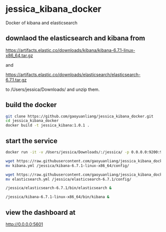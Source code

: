 # jessica_kibana_docker
Docker of kibana and elasticsearch


## downlaod the elasticsearch and kibana from 

https://artifacts.elastic.co/downloads/kibana/kibana-6.7.1-linux-x86_64.tar.gz 

and 

https://artifacts.elastic.co/downloads/elasticsearch/elasticsearch-6.7.1.tar.gz 

to /Users/jessica/Downloads/ and unzip them.

## build the docker

```bash
git clone https://github.com/gaoyuanliang/jessica_kibana_docker.git
cd jessica_kibana_docker
docker build -t jessica_kibana:1.0.1 .
```

## start the service 

```bash
docker run -it -v /Users/jessica/Downloads/:/jessica/ -p 0.0.0.0:9200:9200 -p 0.0.0.0:5601:5601 --memory="256g" jessica_kibana:1.0.1

wget https://raw.githubusercontent.com/gaoyuanliang/jessica_kibana_docker/master/kibana.yml
mv kibana.yml /jessica/kibana-6.7.1-linux-x86_64/config/

wget https://raw.githubusercontent.com/gaoyuanliang/jessica_kibana_docker/master/elasticsearch.yml
mv elasticsearch.yml /jessica/elasticsearch-6.7.1/config/

/jessica/elasticsearch-6.7.1/bin/elasticsearch &

/jessica/kibana-6.7.1-linux-x86_64/bin/kibana &
```
## view the dashboard at 

http://0.0.0.0:5601
